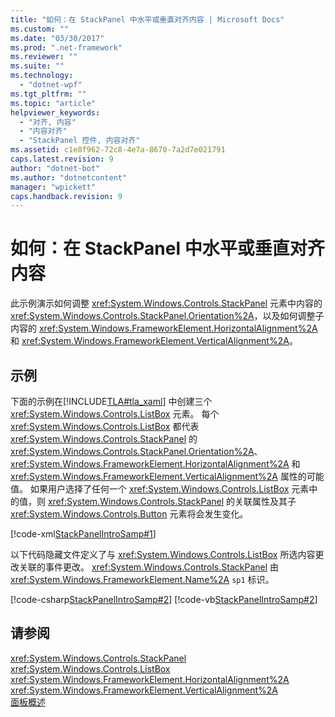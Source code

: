 ```yaml
---
title: "如何：在 StackPanel 中水平或垂直对齐内容 | Microsoft Docs"
ms.custom: ""
ms.date: "03/30/2017"
ms.prod: ".net-framework"
ms.reviewer: ""
ms.suite: ""
ms.technology: 
  - "dotnet-wpf"
ms.tgt_pltfrm: ""
ms.topic: "article"
helpviewer_keywords: 
  - "对齐, 内容"
  - "内容对齐"
  - "StackPanel 控件, 内容对齐"
ms.assetid: c1e8f962-72c8-4e7a-8670-7a2d7e021791
caps.latest.revision: 9
author: "dotnet-bot"
ms.author: "dotnetcontent"
manager: "wpickett"
caps.handback.revision: 9
---
```

# 如何：在 StackPanel 中水平或垂直对齐内容
此示例演示如何调整 <xref:System.Windows.Controls.StackPanel> 元素中内容的 <xref:System.Windows.Controls.StackPanel.Orientation%2A>，以及如何调整子内容的 <xref:System.Windows.FrameworkElement.HorizontalAlignment%2A> 和 <xref:System.Windows.FrameworkElement.VerticalAlignment%2A>。  
  
## 示例  
 下面的示例在[!INCLUDE[TLA#tla_xaml](../../../../includes/tlasharptla-xaml-md.md)] 中创建三个 <xref:System.Windows.Controls.ListBox> 元素。  每个 <xref:System.Windows.Controls.ListBox> 都代表 <xref:System.Windows.Controls.StackPanel> 的 <xref:System.Windows.Controls.StackPanel.Orientation%2A>、<xref:System.Windows.FrameworkElement.HorizontalAlignment%2A> 和 <xref:System.Windows.FrameworkElement.VerticalAlignment%2A> 属性的可能值。  如果用户选择了任何一个 <xref:System.Windows.Controls.ListBox> 元素中的值，则 <xref:System.Windows.Controls.StackPanel> 的关联属性及其子 <xref:System.Windows.Controls.Button> 元素将会发生变化。  
  
 [!code-xml[StackPanelIntroSamp#1](../../../../samples/snippets/csharp/VS_Snippets_Wpf/StackPanelIntroSamp/CSharp/Window1.xaml#1)]  
  
 以下代码隐藏文件定义了与 <xref:System.Windows.Controls.ListBox> 所选内容更改关联的事件更改。  <xref:System.Windows.Controls.StackPanel> 由 <xref:System.Windows.FrameworkElement.Name%2A> `sp1` 标识。  
  
 [!code-csharp[StackPanelIntroSamp#2](../../../../samples/snippets/csharp/VS_Snippets_Wpf/StackPanelIntroSamp/CSharp/Window1.xaml.cs#2)]
 [!code-vb[StackPanelIntroSamp#2](../../../../samples/snippets/visualbasic/VS_Snippets_Wpf/StackPanelIntroSamp/VisualBasic/Window1.xaml.vb#2)]  
  
## 请参阅  
 <xref:System.Windows.Controls.StackPanel>   
 <xref:System.Windows.Controls.ListBox>   
 <xref:System.Windows.FrameworkElement.HorizontalAlignment%2A>   
 <xref:System.Windows.FrameworkElement.VerticalAlignment%2A>   
 [面板概述](../../../../docs/framework/wpf/controls/panels-overview.md)